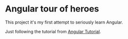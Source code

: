 # Angular tour of heroes

This project it's my first attempt to seriously learn Angular.

Just following the tutorial from [Angular Tutorial](https://angular.io/tutorial).
